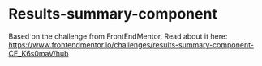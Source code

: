# Results-summary-component
Based on the challenge from FrontEndMentor. Read about it here: https://www.frontendmentor.io/challenges/results-summary-component-CE_K6s0maV/hub
